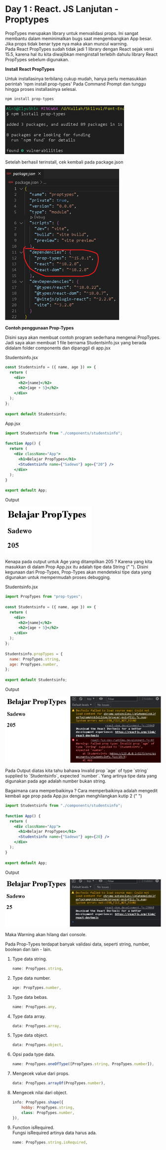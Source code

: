 # Day 1 : React. JS Lanjutan - Proptypes

<p>PropTypes merupakan library untuk menvalidasi props. Ini sangat membantu dalam meminimalkan bugs saat mengembangkan App besar. Jika props tidak benar type nya maka akan muncul warning. <br/>
Pada React PropTypes sudah tidak jadi 1 library dengan React sejak versi 15.5, karena hal itu kita diwajibkan menginstall terlebih dahulu library React PropTypes sebelum digunakan.</p>

<b>Install React PropTypes</b>

<p>Untuk installasinya terbilang cukup mudah, hanya perlu memasukkan perintah 'npm install prop-types' Pada Command Prompt dan tunggu hingga proses installasinya selesai.</p>

```npm
npm install prop-types
```

![](./image/SS-pt.png)

<p>Setelah berhasil terinstall, cek kembali pada package.json</p>

![](./image/SS-pt2.png)

<b>Contoh penggunaan Prop-Types</b>

<p>Disini saya akan membuat contoh program sederhana mengenai PropTypes. Jadi saya akan membuat 1 file bernama Studentsinfo.jsx yang berada didalam folder components dan dipanggil di app.jsx</p>

<p>Studentsinfo.jsx</p>

```jsx
const Studentsinfo = ({ name, age }) => {
  return (
    <div>
      <h2>{name}</h2>
      <h2>{age + 5}</h2>
    </div>
  );
};

export default Studentsinfo;
```

<p>App.jsx</p>

```jsx
import Studentsinfo from "./components/studentsinfo";

function App() {
  return (
    <div className="App">
      <h1>Belajar PropTypes</h1>
      <Studentsinfo name={"Sadewo"} age={"20"} />
    </div>
  );
}

export default App;
```

<p>Output</p>

![](./image/SS-pt3.png)

<p>Kenapa pada output untuk Age yang ditampilkan 205 ? Karena yang kita masukkan di dalam Prop App.jsx itu adalah tipe data String (" "). Disini kegunaan dari Prop-Types, Prop-Types akan mendeteksi tipe data yang digunakan untuk mempermudah proses debugging.</p>

<p>Studentsinfo.jsx</p>

```jsx
import PropTypes from "prop-types";

const Studentsinfo = ({ name, age }) => {
  return (
    <div>
      <h2>{name}</h2>
      <h2>{age + 5}</h2>
    </div>
  );
};

Studentsinfo.propTypes = {
  name: PropTypes.string,
  age: PropTypes.number,
};

export default Studentsinfo;
```

<p>Output</p>

![](./image/SS-pt5.png)

<p>Pada Output diatas kita tahu bahawa Invalid prop `age` of type `string` supplied to `Studentsinfo`, expected `number`. Yang artinya tipe data yang digunakan pada age adalah number bukan string.</p>

<p>Bagaimana cara memperbaikinya ? Cara memperbaikinya adalah mengedit kembali age prop pada App.jsx dengan menghilangkan kutip 2 (" ")</p>

```jsx
import Studentsinfo from "./components/studentsinfo";

function App() {
  return (
    <div className="App">
      <h1>Belajar PropTypes</h1>
      <Studentsinfo name={"Sadewo"} age={20} />
    </div>
  );
}

export default App;
```

<p>Output</p>

![](./image/SS-pt6.png)

<p>Maka Warning akan hilang dari console.</p>

<p>Pada Prop-Types terdapat banyak validasi data, seperti string, number, boolean dan lain - lain.</p>

1. Type data string. <br/>
   ```jsx
   name: PropTypes.string,
   ```
2. Type data number. <br/>
   ```jsx
   age: PropTypes.number,
   ```
3. Type data bebas. <br/>
   ```jsx
   name: PropTypes.any,
   ```
4. Type data array. <br/>
   ```jsx
   data: PropTypes.array,
   ```
5. Type data object. <br/>
   ```jsx
   data: PropTypes.object,
   ```
6. Opsi pada type data. <br/>
   ```jsx
   name: PropTypes.oneOfType([PropTypes.string, PropTypes.number]),
   ```
7. Mengecek value dari props. <br/>
   ```jsx
   data: PropTypes.arrayOf(PropTypes.number),
   ```
8. Mengecek nilai dari object. <br/>
   ```jsx
   info: PropTypes.shape({
       hobby: PropTypes.string,
       class: PropTypes.number,
   }),
   ```
9. Function isRequired. <br/>Fungsi isRequired artinya data harus ada. <br/>
   ```jsx
   name: PropTypes.string.isRequired,
   ```
